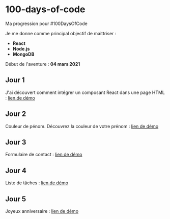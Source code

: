 # 100-days-of-code
Ma progression pour #100DaysOfCode

Je me donne comme principal objectif de maittriser :
  - **React**
  - **Node.js**
  - **MongoDB**

Début de l'aventure : **04 mars 2021**

## Jour 1
J'ai découvert comment intégrer un composant React dans une page HTML :
[lien de démo](https://mendoc.github.io/100-days-of-code/jour-1)

## Jour 2
Couleur de pénom. Découvrez la couleur de votre prénom :
[lien de démo](https://mendoc.github.io/100-days-of-code/jour-2)

## Jour 3
Formulaire de contact :
[lien de démo](https://mendoc.github.io/100-days-of-code/jour-3)

## Jour 4
Liste de tâches :
[lien de démo](https://mendoc.github.io/100-days-of-code/jour-4)

## Jour 5
Joyeux anniversaire :
[lien de démo](https://mendoc.github.io/100-days-of-code/jour-5)